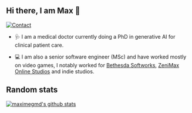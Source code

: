 ## Hi there, I am Max 👋

[![Contact](https://img.shields.io/badge/Contact-&#128231;-blue.svg)](mailto:yamashi@live.com)

* 🩺 I am a medical doctor currently doing a PhD in generative AI for clinical patient care.

* 💻 I am also a senior software engineer (MSc) and have worked mostly on video games, I notably worked for [Bethesda Softworks](https://bethesda.net/), [ZeniMax Online Studios](https://www.zenimaxonline.com/) and indie studios. 


## Random stats

[![maximegmd's github stats](https://github-readme-stats.vercel.app/api?username=maximegmd&count_private=true&include_all_commits=true)](https://github.com/anuraghazra/github-readme-stats)

